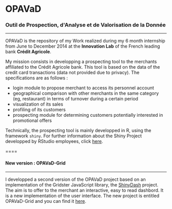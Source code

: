 # OPAVaD
### Outil de Prospection, d'Analyse et de Valorisation de la Donnée
----
OPAVaD is the repository of my Work realized during my 6 month internship from June to December 2014 at the **Innovation Lab** of the French leading bank **Crédit Agricole**.

My mission consists in developping a prospecting tool to the merchants affiliated to the Crédit Agricole bank. This tool is based on the data of the credit card transactions (data not provided due to privacy). The specifications are as follows :

* login module to propose merchant to access its personnel account 
* geographical comparison with other merchants in the same category (eg, restaurant) in terms of turnover during a certain period
* visualization of its sales
* profiling of its customers
* prospecting module for determining customers potentially interested in promotional offers

Technically, the prospecting tool is mainly developped in R, using the framework `shiny`. For further information about the Shiny Project developped by RStudio employees, click [here](https://github.com/rstudio/shiny).

====
#### New version : OPAVaD-Grid
----
I developped a second version of the OPAVaD project based on an implementation of the Gridster JavaScript library, the [ShinyDash](https://github.com/trestletech/ShinyDash) project. The aim is to offer to the merchant an interactive, easy to read dashbord. It is a new implementation of the user interface. The new project is entitled OPAVaD-Grid and you can find it [here](https://github.com/thidiff/OPAVaD-Grid).

